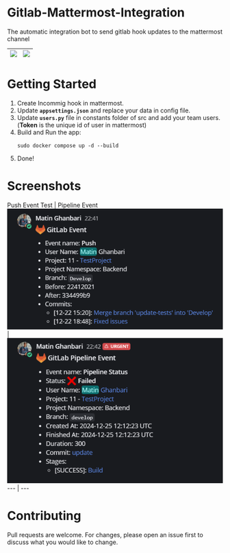 # Gitlab-Mattermost-Integration
The automatic integration bot to send gitlab hook updates to the mattermost channel

![](https://encrypted-tbn0.gstatic.com/images?q=tbn:ANd9GcSzXbrXuuzBqFBbTXd765b9NMgyL0qM0bzZ2Q&s) | ![](https://encrypted-tbn0.gstatic.com/images?q=tbn:ANd9GcRRo68_Lj0l6RoGXpg8fQOJ-O7vP-NQG0WRbQ&s)
--- | ---

# Getting Started
1. Create Incommig hook in mattermost.
2. Update **`appsettings.json`** and replace your data in config file.
3. Update **`users.py`** file in constants folder of src and add your team users. (**Token** is the unique id of user in mattermost)
4. Build and Run the app:
     ```
     sudo docker compose up -d --build
     ```
5. Done!

# Screenshots
Push Event Test | Pipeline Event
![](https://raw.githubusercontent.com/MatinGhanbari/Gitlab-Mattermost-Integration/refs/heads/main/assets/images/image-1.png) | ![](https://raw.githubusercontent.com/MatinGhanbari/Gitlab-Mattermost-Integration/refs/heads/main/assets/images/image-2.png)
--- | ---

# Contributing
Pull requests are welcome. For changes, please open an issue first to discuss what you would like to change.
